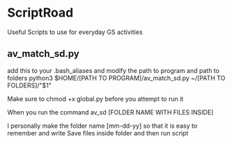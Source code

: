 # ScriptRoad
Useful Scripts to use for everyday GS activities

## av_match_sd.py

add this to your .bash_aliases and modify the path to program and path to folders
python3 $HOME/[PATH TO PROGRAM]/av_match_sd.py ~/[PATH TO FOLDERS]/"$1"

Make sure to chmod +x global.py before you attempt to run it
 
When you run the command
av_sd [FOLDER NAME WITH FILES INSIDE]
 
I personally make the folder name [mm-dd-yy] so that it is easy to remember and write
Save files inside folder and then run script
